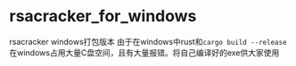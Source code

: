 # rsacracker_for_windows
rsacracker windows打包版本
由于在windows中rust和`cargo build --release` 在windows占用大量C盘空间，且有大量报错。将自己编译好的exe供大家使用
